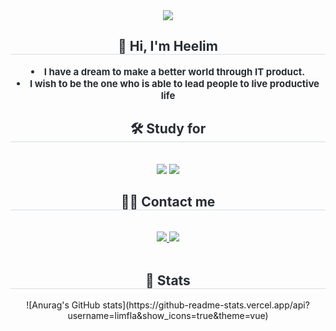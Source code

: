 <div align= "center">
    <img src="https://capsule-render.vercel.app/api?type=waving&color=094805&height=240&text=Welcome%20to%20Hee's%20GitHub%20👋&animation=&fontColor=ffffff&fontSize=50" />
    </div>
    <div align= "center"> 
    <h2 style="border-bottom: 1px solid #d8dee4; color: #282d33;"> 👻 Hi, I'm Heelim </h2>  
    <div style="font-weight: 700; font-size: 15px; text-align: center; color: #282d33;"> <li> I have a dream to make a better world through IT product.</li><li> I wish to be the one who is able to lead people to live productive life </div> 
    </div>
    <div align= "center">
    <h2 style="border-bottom: 1px solid #d8dee4; color: #282d33;"> 🛠️ Study for </h2> <br> 
    <div style="margin: 0 auto; text-align: center;" align= "center"> <img src="https://img.shields.io/badge/MySQL-4479A1?style=flat-square&logo=MySQL&logoColor=white">
          <img src="https://img.shields.io/badge/Python-3776AB?style=flat-square&logo=Python&logoColor=white">
          </div>
    </div>
    <div align= "center">
    <h2 style="border-bottom: 1px solid #d8dee4; color: #282d33;"> 🧑‍💻 Contact me </h2> <br> 
    <div align= "center"> <a href=mailto:limflagmlfla@gmail.com> <img src="https://img.shields.io/badge/Gmail-EA4335?style=flat-square&logo=Gmail&logoColor=white&link=mailto:limflagmlfla@gmail.com"> </a>
         <a href=https://www.notion.so/oreumi/5716d91853714410b3a75fe5635101e0?v=bf88d06e5e1f4cf392695b82ab25be36> <img src="https://img.shields.io/badge/Notion-000000?style=flat-square&logo=Notion&logoColor=white&link=https://www.notion.so/oreumi/5716d91853714410b3a75fe5635101e0?v=bf88d06e5e1f4cf392695b82ab25be36"> </a>
          </div>  <br> 
    <div align= "center">  </div> 
    </div>
    <div align= "center"> 
    <h2 style="border-bottom: 1px solid #d8dee4; color: #282d33;"> 🏅 Stats </h2> <div align= "center"> 
        ![Anurag's GitHub stats](https://github-readme-stats.vercel.app/api?username=limfla&show_icons=true&theme=vue)
    </div>
    
